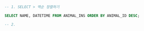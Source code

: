 ``` sql 
-- 1. SELECT > 역순 정렬하기

SELECT NAME, DATETIME FROM ANIMAL_INS ORDER BY ANIMAL_ID DESC;
```

``` sql
-- 2. 

```